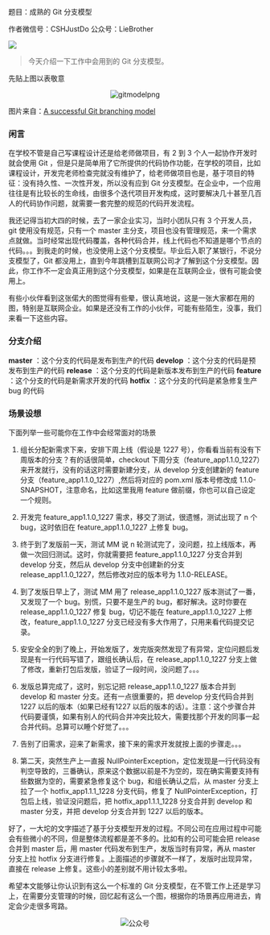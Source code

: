 题目：成熟的 Git 分支模型

作者微信号：CSHJustDo
公众号：LieBrother

![](https://img.hacpai.com/bing/20180321.jpg?imageView2/1/w/960/h/520/interlace/1/q/100) 

> 今天介绍一下工作中会用到的 Git 分支模型。


先贴上图以表敬意

<center>

![gitmodelpng](http://www.liebrother.com/upload/ae6b7addc4ee46fe9382b2c1d7d837b4_gitmodel.png) 

</center>

图片来自：[A successful Git branching model](https://nvie.com/posts/a-successful-git-branching-model/)

### 闲言
在学校不管是自己写课程设计还是给老师做项目，有 2 到 3 个人一起协作开发时就会使用 Git ，但是只是简单用了它所提供的代码协作功能，在学校的项目，比如课程设计，开发完老师检查完就没有维护了，给老师做项目也是，基于项目的特征：没有持久性、一次性开发，所以没有应到 Git 分支模型。在企业中，一个应用往往是有比较长的生命线，由很多个迭代项目开发构成，这时要解决几十甚至几百人的代码协作问题，就需要一套完整的规范的代码开发流程。

我还记得当初大四的时候，去了一家企业实习，当时小团队只有 3 个开发人员，git 使用没有规范，只有一个 master 主分支，项目也没有管理规范，来一个需求点就做。当时经常出现代码覆盖，各种代码合并，线上代码也不知道是哪个节点的代码。。。到我走的时候，也没使用上这个分支模型。毕业后入职了某银行，不说分支模型了，Git 都没用上，直到今年跳槽到互联网公司才了解到这个分支模型。因此，你工作不一定会真正用到这个分支模型，如果是在互联网企业，很有可能会使用上。

有些小伙伴看到这张偌大的图觉得有些晕，很认真地说，这是一张大家都在用的图，特别是互联网企业。如果是还没有工作的小伙伴，可能有些陌生，没事，我们来看一下这些内容。
### 分支介绍

**master** ：这个分支的代码是发布到生产的代码
**develop** ：这个分支的代码是预发布到生产的代码
**release** ：这个分支的代码是新版本发布到生产的代码
**feature** ：这个分支的代码是新需求开发的代码
**hotfix** ：这个分支的代码是紧急修复生产 bug 的代码

### 场景设想
下面列举一些可能你在工作中会经常面对的场景

1. 组长分配新需求下来，安排下周上线（假设是 1227 号），你看看当前有没有下周版本的分支？有的话很简单，checkout 下周分支（feature_app1.1.0_1227）来开发就行，没有的话这时需要新建分支，从 develop 分支创建新的 feature 分支（feature_app1.1.0_1227）,然后将对应的 pom.xml 版本号修改成 1.1.0-SNAPSHOT，注意命名，比如这里我用 feature 做前缀，你也可以自己设定一个规则。

2. 开发完 feature_app1.1.0_1227 需求，移交了测试，很遗憾，测试出现了 n 个 bug，这时依旧在 feature_app1.1.0_1227 上修复 bug。

3. 终于到了发版前一天，测试 MM 说 n 轮测试完了，没问题，拉上线版本，再做一次回归测试。这时，你就需要把 feature_app1.1.0_1227 分支合并到 develop 分支，然后从 develop 分支中创建新的分支 release_app1.1.0_1227，然后修改对应的版本号为 1.1.0-RELEASE。

4. 到了发版日早上了，测试 MM 用了 release_app1.1.0_1227 版本测试了一番，又发现了一个 bug。别慌，只要不是生产的 bug，都好解决。这时你要在 release_app1.1.0_1227 修复 bug，切记不能在 feature_app1.1.0_1227 上修改，feature_app1.1.0_1227 分支已经没有多大作用了，只用来看代码提交记录。

5. 安安全全的到了晚上，开始发版了，发完版突然发现了有异常，定位问题后发现是有一行代码写错了，跟组长确认后，在 release_app1.1.0_1227 分支上做了修改，重新打包后发版，验证了一段时间，没问题了。。。

6. 发版总算完成了，这时，别忘记把 release_app1.1.0_1227 版本合并到 develop 和 master 分支。还有一点很重要的，把 develop 分支代码合并到 1227 以后的版本（如果已经有1227 以后的版本的话）。注意：这个步骤合并代码要谨慎，如果有别人的代码合并冲突比较大，需要找那个开发的同事一起合并代码。总算可以睡个好觉了。。。

7. 告别了旧需求，迎来了新需求，接下来的需求开发就按上面的步骤走。。。

8. 第二天，突然生产上一直报 NullPointerException，定位发现是一行代码没有判空导致的，三番确认，原来这个数据以前是不为空的，现在确实需要支持有些数据为空的，需要紧急修复这个 bug，和组长确认之后，从 master 分支上拉了一个 hotfix_app1.1.1_1228 分支代码，修复了 NullPointerException，打包后上线，验证没问题后，把 hotfix_app1.1.1_1228 分支合并到 develop 和 master 分支，并把 develop 分支合并到 1227 以后的版本。

好了，一大坨的文字描述了基于分支模型开发的过程。不同公司在应用过程中可能会有些微小的不同，但是整体流程都是差不多的。比如有的公司可能会把 release 合并到 master 后，用 master 代码发布到生产，发版当时有异常，再从 master 分支上拉 hotfix 分支进行修复。上面描述的步骤就不一样了，发版时出现异常，直接在 release 上修复。这些小的差别就不用计较太多啦。

希望本文能够让你认识到有这么一个标准的 Git 分支模型，在不管工作上还是学习上，在需要分支管理的时候，回忆起有这么一个图，根据你的场景再应用进去，肯定会少走很多弯路。

<center>

![公众号](http://www.liebrother.com/upload/df81ac224abe46b38131a0e78f4dcf9c_wechat.jpg)

</center>